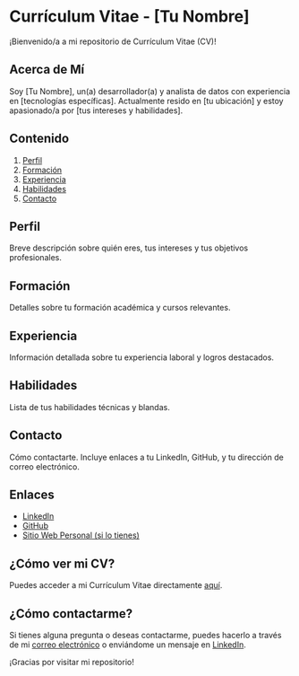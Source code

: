 # Currículum Vitae - [Tu Nombre]

¡Bienvenido/a a mi repositorio de Currículum Vitae (CV)!

## Acerca de Mí

Soy [Tu Nombre], un(a) desarrollador(a) y analista de datos con experiencia en [tecnologías específicas]. Actualmente resido en [tu ubicación] y estoy apasionado/a por [tus intereses y habilidades].

## Contenido

1. [Perfil](#perfil)
2. [Formación](#formación)
3. [Experiencia](#experiencia)
4. [Habilidades](#habilidades)
5. [Contacto](#contacto)

## Perfil

Breve descripción sobre quién eres, tus intereses y tus objetivos profesionales.

## Formación

Detalles sobre tu formación académica y cursos relevantes.

## Experiencia

Información detallada sobre tu experiencia laboral y logros destacados.

## Habilidades

Lista de tus habilidades técnicas y blandas.

## Contacto

Cómo contactarte. Incluye enlaces a tu LinkedIn, GitHub, y tu dirección de correo electrónico.

## Enlaces

- [LinkedIn](https://www.linkedin.com/in/tu-enlace-linkedin)
- [GitHub](https://github.com/tu-usuario-github)
- [Sitio Web Personal (si lo tienes)](https://www.tudominio.com)

## ¿Cómo ver mi CV?

Puedes acceder a mi Currículum Vitae directamente [aquí](enlace-a-tu-cv).

## ¿Cómo contactarme?

Si tienes alguna pregunta o deseas contactarme, puedes hacerlo a través de mi [correo electrónico](mailto:tu@email.com) o enviándome un mensaje en [LinkedIn](https://www.linkedin.com/in/tu-enlace-linkedin).

¡Gracias por visitar mi repositorio!

